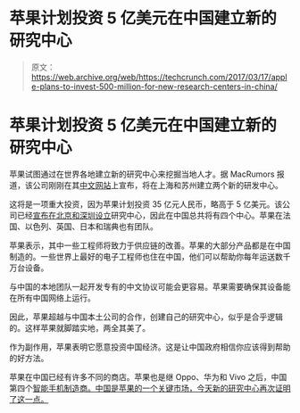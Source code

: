 # 苹果计划投资 5 亿美元在中国建立新的研究中心

> 原文：<https://web.archive.org/web/https://techcrunch.com/2017/03/17/apple-plans-to-invest-500-million-for-new-research-centers-in-china/>

# 苹果计划投资 5 亿美元在中国建立新的研究中心

苹果试图通过在世界各地建立新的研究中心来挖掘当地人才。据 MacRumors 报道，该公司刚刚在其[中文网站](https://web.archive.org/web/20230315123238/https://www.apple.com/cn/pr/library/2017/03/17Apple-Announces-New-R-D-Centers-In-Shanghai-And-Suzhou.html)上宣布，将在上海和苏州建立两个新的研发中心。

这将是一项重大投资，因为苹果计划投资 35 亿元人民币，略高于 5 亿美元。该公司已经[宣布在北京和深圳设立](https://web.archive.org/web/20230315123238/https://techcrunch.com/2016/08/16/apple-plans-to-build-a-new-rd-center-in-china/)研究中心，因此在中国总共将有四个中心。苹果在法国、以色列、英国、日本和瑞典也有团队。

苹果表示，其中一些工程师将致力于供应链的改善。苹果的大部分产品都是在中国制造的。一些世界上最好的电子工程师也住在中国，他们可以帮助你每年运送数千万台设备。

与中国的本地团队一起开发专有的中文协议可能会更容易。苹果需要确保其设备能在所有中国网络上运行。

因此，苹果超越与中国本土公司的合作，创建自己的研究中心，似乎是合乎逻辑的。这样苹果就脚踏实地，两全其美了。

作为副作用，苹果表明它愿意投资中国经济。这是让中国政府相信你应该得到帮助的好方法。

苹果在中国已经有许多不同的商店。苹果也是继 Oppo、华为和 Vivo 之后，中国第四个[智能手机制造商。中国是苹果的一个关键市场，今天新的研究中心再次证明了这一点。](https://web.archive.org/web/20230315123238/https://techcrunch.com/2017/02/05/oppo-topped-chinas-smartphone-market-in-2016/)